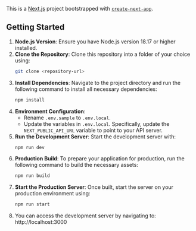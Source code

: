 This is a [Next.js](https://nextjs.org/) project bootstrapped with [`create-next-app`](https://github.com/vercel/next.js/tree/canary/packages/create-next-app).

## Getting Started

1. **Node.js Version**: Ensure you have Node.js version 18.17 or higher installed.
2. **Clone the Repository**: Clone this repository into a folder of your choice using:
   ```bash
   git clone <repository-url>
   ```
3. **Install Dependencies**: Navigate to the project directory and run the following command to install all necessary dependencies:
   ```bash
   npm install
   ```
4. **Environment Configuration**:
   - Rename `.env.sample` to `.env.local`.
   - Update the variables in `.env.local`. Specifically, update the `NEXT_PUBLIC_API_URL` variable to point to your API server.
5. **Run the Development Server**: Start the development server with:
   ```bash
   npm run dev
   ```
6. **Production Build**: To prepare your application for production, run the following command to build the necessary assets:
   ```bash
   npm run build
   ```
7. **Start the Production Server**: Once built, start the server on your production environment using:
   ```bash
   npm run start
   ```
8. You can access the development server by navigating to: http://localhost:3000
